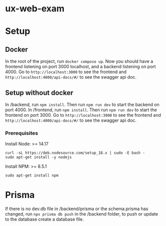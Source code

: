 # ux-web-exam

# Setup
## Docker
In the root of the project, run `docker compose up`. Now you should
have a frontend listening on port 3000 localhost, and a backend listening
on port 4000. Go to `http://localhost:3000` to see the frontend and `http://localhost:4000/api-docs/#/` to see the swagger api doc.

## Setup without docker
In /backend, run `npm install`. Then run `npm run dev` to start the backend on port 4000.
In /frontend, run `npm install`. Then run `npm run dev` to start the frontend on port 3000.
Go to `http://localhost:3000` to see the frontend and `http://localhost:4000/api-docs/#/` to see the swagger api doc.

### Prerequisites
Install Node: >= 14.17
```
curl -sL https://deb.nodesource.com/setup_18.x | sudo -E bash -
sudo apt-get install -y nodejs
```

Install NPM: >= 8.5.1
```
sudo apt-get install npm
```
# Prisma
If there is no dev.db file in /backend/prisma or the schema.prisma has changed, run `npx prisma db push` in the /backend folder, to push or update to the database create a database file. 


